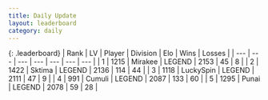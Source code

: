 ```yaml
---
title: Daily Update
layout: leaderboard
category: daily
---
```


{: .leaderboard}
| Rank | LV | Player | Division | Elo | Wins | Losses |
| --- | --- | --- | --- | --- | --- | --- |
| <span data-change="0">1</span> | 1215 | <span title="ID: 416373">Mirakee</span> | LEGEND | <span data-change="19">2153</span> | <span data-change="5">45</span> | <span data-change="1">8</span> |
| <span data-change="0">2</span> | 1422 | <span title="ID: 353063">Sktima</span> | LEGEND | <span data-change="17">2136</span> | <span data-change="2">114</span> | <span data-change="0">44</span> |
| <span data-change="2">3</span> | 1118 | <span title="ID: 498412">LuckySpin</span> | LEGEND | <span data-change="25">2111</span> | <span data-change="11">47</span> | <span data-change="3">9</span> |
| <span data-change="-1">4</span> | 991 | <span title="ID: 294236">Cumuli</span> | LEGEND | <span data-change="-19">2087</span> | <span data-change="7">133</span> | <span data-change="6">60</span> |
| <span data-change="9">5</span> | 1295 | <span title="ID: 361226">Punai</span> | LEGEND | <span data-change="61">2078</span> | <span data-change="13">59</span> | <span data-change="2">28</span> |